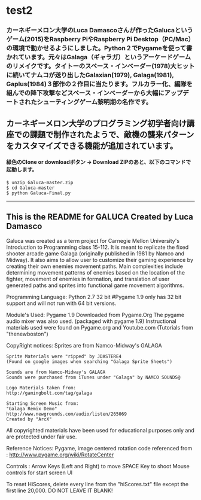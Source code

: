 # test2

### カーネギーメロン大学のLuca Damascoさんが作ったGalucaというゲーム(2015)をRaspberry PiやRaspberry Pi Desktop（PC/Mac）の環境で動かせるようにしました。Python２でPygameを使って書かれています。元々はGalaga（ギャラガ）というアーケードゲームのリメイクです。タイトーのスペース・インベーダー(1978)大ヒットに続いてナムコが送り出したGalaxian(1979), Galaga(1981), Gaplus(1984)３部作の２作目に当たります。フルカラー化、編隊を組んでの降下攻撃などスペース・インベーダーから大幅にアップデートされたシューティングゲーム黎明期の名作です。

## カーネギーメロン大学のプログラミング初学者向け講座での課題で制作されたようで、敵機の襲来パターンをカスタマイズできる機能が追加されています。

#### 緑色のClone or downloadボタン -> Download ZIPのあと、以下のコマンドで起動します。
```
$ unzip Galuca-master.zip
$ cd Galuca-master
$ python Galuca-Final.py
```
----------------------------------------



This is the README for GALUCA
	Created by Luca Damasco
----------------------------------------
Galuca was created as a term project for Carnegie Mellon
University's Introduction to Programming class 15-112. It 
is meant to replicate the fixed shooter arcade game Galaga
(originally published in 1981 by Namco and Midway). It also aims
to allow user to customize their gaming experience by creating their own
enemies movement paths. Main complexities include
determining movement patterns of enemies based on the location of the 
fighter, movement of enemies in formation, and translation of user 
generated paths and sprites into functional game movement algorithms. 
 
Programming Language:
	Python 2.7 32 bit
	#Pygame 1.9 only has 32 bit support and will not run with 64 bit versions. 

Module's Used: 
	Pygame 1.9
		Downloaded from Pygame.Org
		The pygame audio mixer was also used. (packaged with pygame 1.9) 
		Instructional materials used were found on Pygame.org and Youtube.com
		(Tutorials from "thenewboston")

CopyRight notices:
	Sprites are from Namco-Midway's GALAGA

	Sprite Materials were "ripped" by JDASTERE4
	(Found on google images when searching "Galaga Sprite Sheets")

	Sounds are from Namco-Midway's GALAGA
	Sounds were purchased from iTunes under "Galaga" by NAMCO SOUNDS@

	Logo Materials taken from:
	http://gamingbolt.com/tag/galaga

	Starting Screen Music from:
	"Galaga Remix Demo"
	http://www.newgrounds.com/audio/listen/265069
	Created by "ArcX"
	

All copyrighted materials have been used for educational purposes only 
and are protected under fair use.  

Reference Notices:
    Pygame, image centered rotation code referenced from : 
		http://www.pygame.org/wiki/RotateCenter
	
Controls : 
Arrow Keys (Left and Right) to move
SPACE Key to shoot
Mouse controls for start screen UI

To reset HiScores, delete every line from the "hiScores.txt" 
file except the first line 20,000. DO NOT LEAVE IT BLANK!
